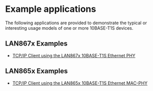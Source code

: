 # Example applications

The following applications are provided to demonstrate the typical
or interesting usage models of one or more 10BASE-T1S devices.

## LAN867x Examples
* [TCP/IP Client using the LAN867x 10BASE-T1S Ethernet PHY](GUID-6AE7E8FC-97DB-4200-AE4C-0248CB717D96.md)

## LAN865x Examples
* [TCP/IP Client using the LAN865x 10BASE-T1S Ethernet MAC-PHY](GUID-AEFDC5B8-3C44-4B4A-90EB-75131E1E5BF6.md)
